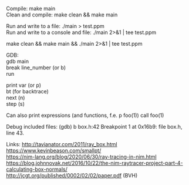 Compile: make main    
Clean and compile: make clean && make main    

Run and write to a file: ./main > test.ppm    
Run and write to a console and file: ./main 2>&1 | tee test.ppm   

make clean && make main && ./main 2>&1 | tee test.ppm     


GDB:     
gdb main     
break line_number (or b)     
run     

print var (or p)     
bt (for backtrace)     
next (n)     
step (s)     

Can also print expressions (and functions, f.e. p foo(1))
call foo(1)

Debug included files:
(gdb) b box.h:42
Breakpoint 1 at 0x16b9: file box.h, line 43.

Links:
http://tavianator.com/2011/ray_box.html     
https://www.kevinbeason.com/smallpt/     
https://nim-lang.org/blog/2020/06/30/ray-tracing-in-nim.html     
https://blog.johnnovak.net/2016/10/22/the-nim-raytracer-project-part-4-calculating-box-normals/     
http://jcgt.org/published/0002/02/02/paper.pdf (BVH)     
